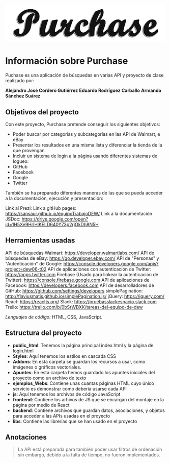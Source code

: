 ![GitHub Logo](/public_html/addons/images/icono-Oscuro.png)

# Información sobre Purchase

Puchase es una aplicación de búsquedas en varias API y proyecto de clase realizado por:

**Alejandro José Cordero Gutiérrez**
**Eduardo Rodríguez Carballo**
**Armando Sánchez Suárez**

## Objetivos del proyecto

Con este proyecto, Purchase pretende conseguir los siguientes objetivos:

* Poder buscar por categorías y subcategorías en las API de Walmart, e eBay
* Presentar los resultados en una misma lista y diferenciar la tienda de la que provengan
* Incluir un sistema de login a la página usando diferentes sistemas de logueo:
 * GitHub
 * Facebook
 * Google
 * Twitter

También se ha preparado diferentes maneras de las que se pueda acceder a la documentación, ejecución y presentación:

Link al Prezi:
Link a gitHub pages: https://sansaur.github.io/equipoTrabajoDEW/
Link a la documentación JSDoc: https://drive.google.com/open?id=1H5Xe9HrlHlKELD640Y73p2rjOkDh8N5H

## Herramientas usadas

API de búsquedas Walmart: https://developer.walmartlabs.com/
API de búsquedas de eBay: https://go.developer.ebay.com/
API de "Personas" y "Autenticación" de Google: https://console.developers.google.com/apis?project=dew06-t02
API de aplicaciones con autenticación de Twitter: https://apps.twitter.com
Firebase (Usado para linkear la autenticación de Twitter): https://console.firebase.google.com
API de aplicaciones de Facebook: https://developers.facebook.com
API de desarrolladores de GitHub: https://github.com/settings/developers
simplePagination: http://flaviusmatis.github.io/simplePagination.js/
jQuery: https://jquery.com/
React: https://reactjs.org/
Slack: https://pruebasslackespacio.slack.com
Trello: https://trello.com/b/0bSrWBXK/tareas-del-equipo-de-dew

*Lenguajes de código:* HTML, CSS, JavaScript.

## Estructura del proyecto

* **public_html**: Tenemos la página principal index.html y la página de login.html
 * **Styles**: Aquí tenemos los estilos en cascada CSS
 * **Addons**: En esta carpeta se guardan los recursos a usar, como imágenes o gráficos vectoriales.
 * **Apuntes**: En esta carpeta hemos guardado los apuntes iniciales del proyecto como un archivo de texto
 * **ejemplos_Webs**: Contiene unas cuantas páginas HTML cuyo único servicio es demonstrar como debería usarse cada API
 * **js**: Aquí tenemos los archivos de código JavaScript
  * **frontend**: Contiene los arhivos de JS que se encargan del montaje en la página por medio de React
  * **backend**: Contiene archivos que guardan datos, asociaciones, y objetos para acceder a las APIs usadas en el proyecto
  * **libs**: Contiene las librerías que se han usado en el proyecto
  
## Anotaciones

> La API está preparada para también poder usar filtros de ordenación
> sin embargo, debido a la falta de tiempo, no fueron implementados.


